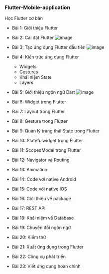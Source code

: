 ### Flutter-Mobile-application
Học Flutter cơ bản

- Bài 1: Giới thiệu Flutter


- Bài 2: Cài đặt Flutter
![image](https://user-images.githubusercontent.com/63546465/156698468-7d3a9240-6bd5-4224-bb0c-33dfb71fcd88.png)


- Bài 3: Tạo ứng dụng Flutter đầu tiên
![image](https://user-images.githubusercontent.com/63546465/156698129-ad44f029-4a8e-4de8-9024-5fe40f92a572.png)


- Bài 4: Kiến trúc ứng dụng Flutter
  + Widgets
  + Gestures
  + Khái niệm State
  + Layers


- Bài 5: Giới thiệu ngôn ngữ Dart
![image](https://user-images.githubusercontent.com/63546465/156698369-474e1ed4-0fc8-49e5-a286-79c6325a74a1.png)


- Bài 6: Widget trong Flutter
- Bài 7: Layout trong Flutter
- Bài 8: Gesture trong Flutter
- Bài 9: Quản lý trạng thái State trong Flutter
- Bài 10: Statefulwidget trong Flutter
- Bài 11: ScopedModel trong Flutter
- Bài 12: Navigator và Routing
- Bài 13: Animation
- Bài 14: Code với native Android
- Bài 15: Code với native IOS
- Bài 16: Giới thiệu về package
- Bài 17: REST API
- Bài 18: Khái niệm về Database
- Bài 19: Chuyển đổi ngôn ngữ
- Bài 20: Kiểm thử
- Bài 21: Xuất ứng dụng trong Flutter
- Bài 22: Công cụ phát triển
- Bài 23: Viết ứng dụng hoàn chỉnh

